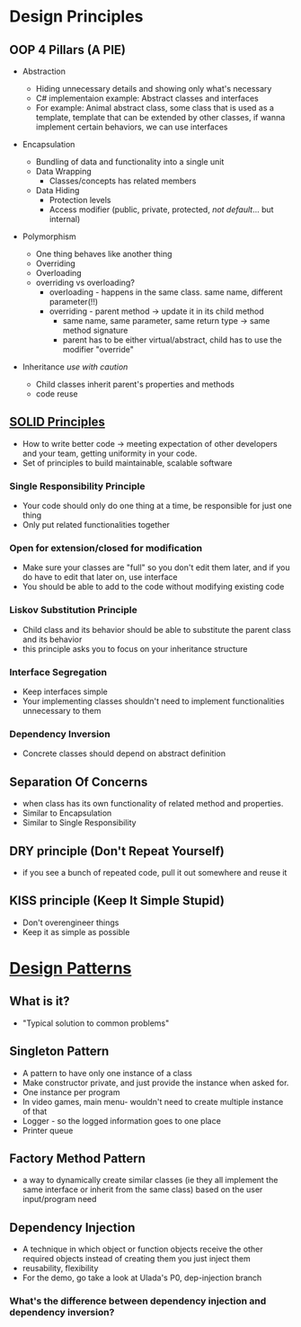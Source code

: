 # Design Principles

## OOP 4 Pillars (A PIE)
- Abstraction
  - Hiding unnecessary details and showing only what's necessary
  - C# implementaion example: Abstract classes and interfaces
  - For example: Animal abstract class, some class that is used as a template, template that can be extended by other classes, if wanna implement certain behaviors, we can use interfaces

- Encapsulation
  - Bundling of data and functionality into a single unit
  - Data Wrapping
    - Classes/concepts has related members 
  - Data Hiding
    - Protection levels
    - Access modifier (public, private, protected, *not default*... but internal)

- Polymorphism
  - One thing behaves like another thing
  - Overriding
  - Overloading
  - overriding vs overloading? 
    - overloading - happens in the same class. same name, different parameter(!!)
    - overriding - parent method -> update it in its child method
      - same name, same parameter, same return type -> same method signature
      - parent has to be either virtual/abstract, child has to use the modifier "override"
  
- Inheritance *use with caution*
  - Child classes inherit parent's properties and methods
  - code reuse

## [SOLID Principles](https://www.freecodecamp.org/news/solid-principles-explained-in-plain-english/)
- How to write better code -> meeting expectation of other developers and your team, getting uniformity in your code.
- Set of principles to build maintainable, scalable software

### Single Responsibility Principle
- Your code should only do one thing at a time, be responsible for just one thing
- Only put related functionalities together

### Open for extension/closed for modification
- Make sure your classes are "full" so you don't edit them later, and if you do have to edit that later on, use interface
- You should be able to add to the code without modifying existing code

### Liskov Substitution Principle
- Child class and its behavior should be able to substitute the parent class and its behavior
- this principle asks you to focus on your inheritance structure

### Interface Segregation
- Keep interfaces simple
- Your implementing classes shouldn't need to implement functionalities unnecessary to them

### Dependency Inversion
- Concrete classes should depend on abstract definition 

## Separation Of Concerns
- when class has its own functionality of related method and properties. 
- Similar to Encapsulation
- Similar to Single Responsibility

## DRY principle (Don't Repeat Yourself)
- if you see a bunch of repeated code, pull it out somewhere and reuse it

## KISS principle (Keep It Simple Stupid)
- Don't overengineer things
- Keep it as simple as possible

# [Design Patterns](https://refactoring.guru/design-patterns/catalog)
## What is it?
- "Typical solution to common problems"

## Singleton Pattern
- A pattern to have only one instance of a class
- Make constructor private, and just provide the instance when asked for.
- One instance per program
- In video games, main menu- wouldn't need to create multiple instance of that
- Logger - so the logged information goes to one place
- Printer queue

## Factory Method Pattern
- a way to dynamically create similar classes (ie they all implement the same interface or inherit from the same class) based on the user input/program need

## Dependency Injection
- A technique in which object or function objects receive the other required objects instead of creating them you just inject them
- reusability, flexibility
- For the demo, go take a look at Ulada's P0, dep-injection branch


### What's the difference between dependency injection and dependency inversion?
